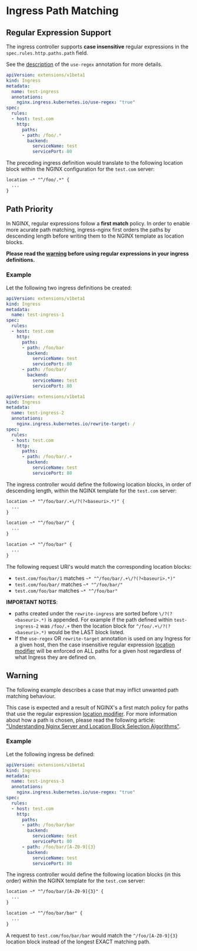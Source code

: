# Ingress Path Matching

## Regular Expression Support

The ingress controller supports **case insensitive** regular expressions in the `spec.rules.http.paths.path` field.

See the [description](./nginx-configuration/annotations.md#use-regex) of the `use-regex` annotation for more details.

```yaml
apiVersion: extensions/v1beta1
kind: Ingress
metadata:
  name: test-ingress
  annotations:
    nginx.ingress.kubernetes.io/use-regex: "true"
spec:
  rules:
  - host: test.com
    http:
      paths:
      - path: /foo/.*
        backend:
          serviceName: test
          servicePort: 80
```

The preceding ingress definition would translate to the following location block within the NGINX configuration for the `test.com` server:

```txt
location ~* "^/foo/.*" {
  ...
}
```

## Path Priority

In NGINX, regular expressions follow a **first match** policy. In order to enable more acurate path matching, ingress-nginx first orders the paths by descending length before writing them to the NGINX template as location blocks.

**Please read the [warning](#warning) before using regular expressions in your ingress definitions.**

### Example

Let the following two ingress definitions be created:

```yaml
apiVersion: extensions/v1beta1
kind: Ingress
metadata:
  name: test-ingress-1
spec:
  rules:
  - host: test.com
    http:
      paths:
      - path: /foo/bar
        backend:
          serviceName: test
          servicePort: 80
      - path: /foo/bar/
        backend:
          serviceName: test
          servicePort: 80
```

```yaml
apiVersion: extensions/v1beta1
kind: Ingress
metadata:
  name: test-ingress-2
  annotations:
    nginx.ingress.kubernetes.io/rewrite-target: /
spec:
  rules:
  - host: test.com
    http:
      paths:
      - path: /foo/bar/.+
        backend:
          serviceName: test
          servicePort: 80
```

The ingress controller would define the following location blocks, in order of descending length, within the NGINX template for the `test.com` server:

```txt
location ~* "^/foo/bar/.+\/?(?<baseuri>.*)" {
  ...
}

location ~* "^/foo/bar/" {
  ...
}

location ~* "^/foo/bar" {
  ...
}
```

The following request URI's would match the corresponding location blocks:

- `test.com/foo/bar/1` matches `~* "^/foo/bar/.+\/?(?<baseuri>.*)"`
- `test.com/foo/bar/` matches `~* "^/foo/bar/"`
- `test.com/foo/bar` matches `~* "^/foo/bar"`

**IMPORTANT NOTES**:

- paths created under the `rewrite-ingress` are sorted before `\/?(?<baseuri>.*)` is appended. For example if the path defined within `test-ingress-2` was `/foo/.+` then the location block for `^/foo/.+\/?(?<baseuri>.*)` would be the LAST block listed.
- If the `use-regex` OR `rewrite-target` annotation is used on any Ingress for a given host, then the case insensitive regular expression [location modifier](https://nginx.org/en/docs/http/ngx_http_core_module.html#location) will be enforced on ALL paths for a given host regardless of what Ingress they are defined on.

## Warning

The following example describes a case that may inflict unwanted path matching behaviour.

This case is expected and a result of NGINX's a first match policy for paths that use the regular expression [location modifier](https://nginx.org/en/docs/http/ngx_http_core_module.html#location). For more information about how a path is chosen, please read the following article: ["Understanding Nginx Server and Location Block Selection Algorithms"](https://www.digitalocean.com/community/tutorials/understanding-nginx-server-and-location-block-selection-algorithms).

### Example

Let the following ingress be defined:

```yaml
apiVersion: extensions/v1beta1
kind: Ingress
metadata:
  name: test-ingress-3
  annotations:
    nginx.ingress.kubernetes.io/use-regex: "true"
spec:
  rules:
  - host: test.com
    http:
      paths:
      - path: /foo/bar/bar
        backend:
          serviceName: test
          servicePort: 80
      - path: /foo/bar/[A-Z0-9]{3}
        backend:
          serviceName: test
          servicePort: 80
```

The ingress controller would define the following location blocks (in this order) within the NGINX template for the `test.com` server:

```txt
location ~* "^/foo/bar/[A-Z0-9]{3}" {
  ...
}

location ~* "^/foo/bar/bar" {
  ...
}
```

A request to `test.com/foo/bar/bar` would match the `^/foo/[A-Z0-9]{3}` location block instead of the longest EXACT matching path.
